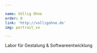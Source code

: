 ```yaml
---

name: Völlig Ohne
order: 0
link: 'http://volligohne.de'
img: portrait_vo

---
```


Labor für Gestalung & Softwareentwicklung